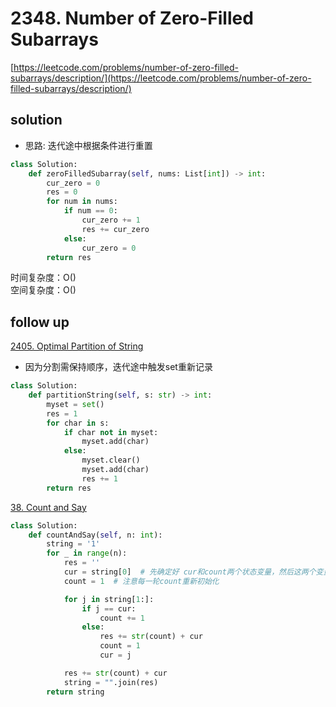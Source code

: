 # 2348. Number of Zero-Filled Subarrays
[https://leetcode.com/problems/number-of-zero-filled-subarrays/description/](https://leetcode.com/problems/number-of-zero-filled-subarrays/description/)


## solution

- 思路: 迭代途中根据条件进行重置

```python
class Solution:
    def zeroFilledSubarray(self, nums: List[int]) -> int:
        cur_zero = 0
        res = 0
        for num in nums:
            if num == 0:
                cur_zero += 1
                res += cur_zero
            else:
                cur_zero = 0
        return res
```
时间复杂度：O() <br>
空间复杂度：O()


## follow up

[2405. Optimal Partition of String](https://leetcode.com/problems/optimal-partition-of-string/description/)

- 因为分割需保持顺序，迭代途中触发set重新记录
```python
class Solution:
    def partitionString(self, s: str) -> int:
        myset = set()
        res = 1
        for char in s:
            if char not in myset:
                myset.add(char)
            else:
                myset.clear()
                myset.add(char)
                res += 1
        return res
```

[38. Count and Say](https://leetcode.com/problems/count-and-say/)
```python
class Solution:
    def countAndSay(self, n: int):
        string = '1'
        for _ in range(n):
            res = ''
            cur = string[0]  # 先确定好 cur和count两个状态变量，然后这两个变量如何在迭代中变化
            count = 1  # 注意每一轮count重新初始化

            for j in string[1:]:
                if j == cur:
                    count += 1
                else:
                    res += str(count) + cur
                    count = 1
                    cur = j

            res += str(count) + cur
            string = "".join(res)
        return string
```
